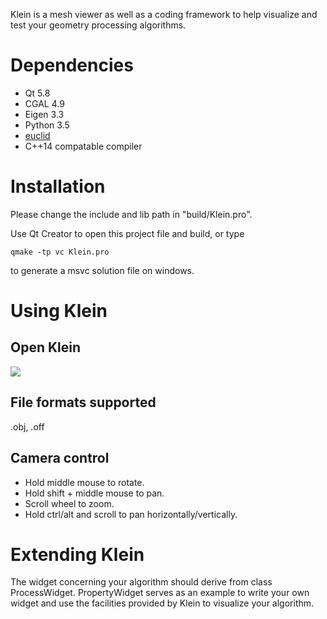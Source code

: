 Klein is a mesh viewer as well as a coding framework to help visualize and test your geometry processing algorithms.

# Dependencies
- Qt 5.8
- CGAL 4.9
- Eigen 3.3
- Python 3.5
- [euclid](https://github.com/unclejimbo/euclid)
- C++14 compatable compiler

# Installation
Please change the include and lib path in "build/Klein.pro".

Use Qt Creator to open this project file and build, or type

```
qmake -tp vc Klein.pro
```

to generate a msvc solution file on windows.

# Using Klein

## Open Klein
![](https://github.com/unclejimbo/Klein/raw/master/contents/images/Klein.PNG)

## File formats supported
.obj, .off

## Camera control
- Hold middle mouse to rotate.
- Hold shift + middle mouse to pan.
- Scroll wheel to zoom.
- Hold ctrl/alt and scroll to pan horizontally/vertically.

# Extending Klein
The widget concerning your algorithm should derive from class ProcessWidget. PropertyWidget serves as an example to write your own widget and use the facilities provided by Klein to visualize your algorithm.
